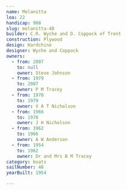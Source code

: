 ```yaml
---
name: Melanitta
loa: 22
handicap: 908
slug: melanitta-48
builder: C.R. Wyche and D. Coppock of Trent
construction: Plywood
design: Hardchine
designer: Wyche and Coppock
owners:
  - from: 2007
    to: null
    owner: Steve Johnson
  - from: 1979
    to: 2007
    owner: P M Tracey
  - from: 1970
    to: 1979
    owner: V A T Nicholson
  - from: 1966
    to: 1970
    owner: J H Nicholson
  - from: 1962
    to: 1966
    owner: A W Anderson
  - from: 1954
    to: 1962
    owner: Dr and Mrs B M Tracey
category: boats
sailNumber: 48
yearBuilt: 1954

---
```

